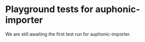 # Playground tests for auphonic-importer
We are still awaiting the first test run for auphonic-importer.
